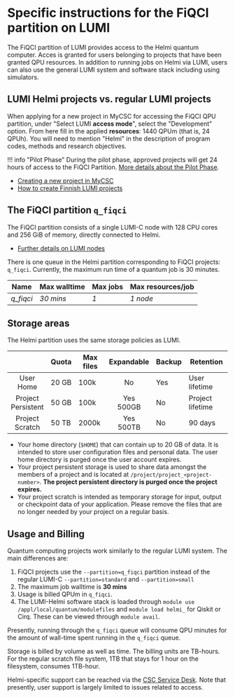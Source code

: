 # Specific instructions for the FiQCI partition on LUMI

The FiQCI partition of LUMI provides access to the Helmi quantum computer. Acces is granted for users belonging to projects that have been granted QPU resources. In addition to running jobs on Helmi via LUMI, users can also use the general LUMI system and software stack including using simulators. 


## LUMI Helmi projects vs. regular LUMI projects

When applying for a new project in MyCSC for accessing the FiQCI QPU partition, under "Select LUMI **access mode**", select the "Development" option. From here fill in the applied **resources**: 1440 QPUm (that is, 24 QPUh). You will need to mention "Helmi" in the description of program codes, methods and research objectives. 

!!! info "Pilot Phase"
	During the pilot phase, approved projects will get 24 hours of access to the FiQCI Partition.
	[More details about the Pilot Phase](../lumi-helmi-pilot-phase/). 

* [Creating a new project in MyCSC](/accounts/how-to-create-new-project/)
* [How to create Finnish LUMI projects](/accounts/how-to-create-new-project/#how-to-create-finnish-lumi-projects)


## The FiQCI partition `q_fiqci`

The FiQCI partition consists of a single LUMI-C node with 128 CPU cores and 256 GiB of memory, directly connected to Helmi. 

* [Further details on LUMI nodes](https://docs.lumi-supercomputer.eu/computing/systems/lumic/)

There is one queue in the Helmi partition corresponding to FiQCI projects: `q_fiqci`. Currently, the maximum run time of a quantum job is 30 minutes.

| Name     | Max walltime | Max jobs          | Max resources/job  |
| -------- | ------------ | ----------------- | ------------------ |
| _q_fiqci_| _30 mins_    |   _1_             | _1 node_           |


## Storage areas

The Helmi partition uses the same storage policies as LUMI.

|                       | Quota | Max files | Expandable   | Backup | Retention        |
|:---------------------:|-------|-----------|:------------:|--------|------------------|
| User<br>Home          | 20 GB | 100k      | No           | Yes    | User lifetime    |
| Project<br>Persistent | 50 GB | 100k      | Yes<br>500GB | No     | Project lifetime |
| Project<br>Scratch    | 50 TB | 2000k     | Yes<br>500TB | No     | 90 days          |

* Your home directory (`$HOME`) that can contain up to 20 GB of data. It is intended to store user configuration files and personal data. The user home directory is purged once the user account expires.
* Your project persistent storage is used to share data amongst the members of a project and is located at `/project/project_<project-number>`. **The project persistent directory is purged once the project expires.**
* Your project scratch is intended as temporary storage for input, output or checkpoint data of your application. Please remove the files that are no longer needed by your project on a regular basis.

## Usage and Billing

Quantum computing projects work similarly to the regular LUMI system. The main differences are:

1. FiQCI projects use the `--partition=q_fiqci` partition instead of the regular LUMI-C `--partition=standard` and `--partition=small`
2. The maximum job walltime is **30 mins**
3. Usage is billed QPUm in `q_fiqci`. 
4. The LUMI-Helmi software stack is loaded through `module use /appl/local/quantum/modulefiles` and `module load helmi_` for Qiskit or Cirq. These can be viewed through `module avail`. 

Presently, running through the `q_fiqci` queue will consume QPU minutes for the amount of wall-time spent running in the `q_fiqci` queue.

Storage is billed by volume as well as time. The billing units are TB-hours. For the regular scratch file system, 1TB that stays for 1 hour on the filesystem, consumes 1TB-hour.


Helmi-specific support can be reached via the [CSC Service Desk](/support/contact/). Note that presently, user support is largely limited to issues related to access.
